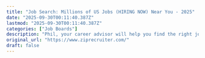 ```yaml
---
title: "Job Search: Millions of US Jobs (HIRING NOW) Near You - 2025"
date: "2025-09-30T00:11:40.387Z"
lastmod: "2025-09-30T00:11:40.387Z"
categories: ["Job Boards"]
description: "Phil, your career advisor will help you find the right job opening from companies hiring in the US. Find job postings near you & 1-click apply to get hired."
original_url: "https://www.ziprecruiter.com/"
draft: false
---
```

